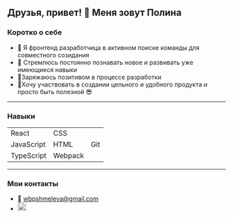 
## Друзья, привет! 👋 Меня зовут Полина

<h3>Коротко о себе</h3> 

- 👯 Я фронтенд разработчица в активном поиске команды для совместного созидания
- 🌱 Стремлюсь постоянно познавать новое и развивать уже имеющиеся навыки    
- 🔋Заряжаюсь позитивом в процессе разработки
- 🌾Хочу участвовать в создании цельного и удобного продукта и просто быть полезной 😎

---------------------------------------------------------------------------------------

<h3>Навыки</h3>

<table>
           <tr>
                      <td>React</td>
                      <td>CSS</td>
                      <td></td>
           </tr>
           <tr>
                      <td>JavaScript</td>
                      <td>HTML</td>
                      <td>Git</td>
           </tr>
           <tr>
                      <td>TypeScript</td>
                      <td>Webpack</td>
                      <td></td>
           </tr>
</table>

---------------------------------------------------------------------------------------

<h3>Мои контакты</h3>

- 📧 wbpshmeleva@gmail.com
- <a href="https://t.me/Polly_Shmeleva"><img src="https://freelogopng.com/images/all_img/1683044996telegram-logo-png.png" width="20" alt="telegram"></a>

